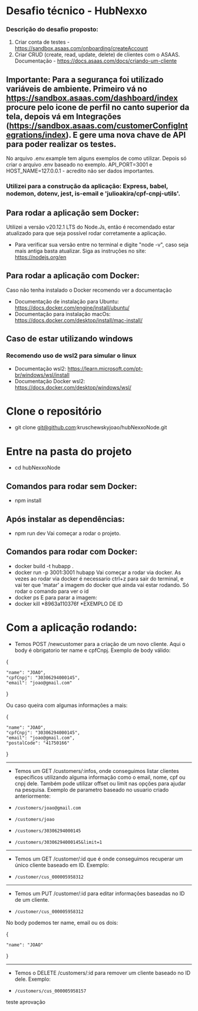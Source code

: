 # Desafio técnico - HubNexxo

### Descrição do desafio proposto:
1) Criar conta de testes - https://sandbox.asaas.com/onboarding/createAccount
2) Criar CRUD (create, read, update, delete) de clientes com o ASAAS.
Documentação - https://docs.asaas.com/docs/criando-um-cliente

## Importante: Para a segurança foi utilizado variáveis de ambiente. Primeiro vá no https://sandbox.asaas.com/dashboard/index procure pelo icone de perfil no canto superior da tela, depois vá em Integrações (https://sandbox.asaas.com/customerConfigIntegrations/index). E gere uma nova chave de API para poder realizar os testes.
No arquivo .env.example tem alguns exemplos de como utilizar.
Depois só criar o arquivo .env baseado no exemplo. API_PORT=3001 e HOST_NAME=127.0.0.1 - acredito não ser dados importantes.

### Utilizei para a construção da aplicação: Express, babel, nodemon, dotenv, jest, is-email e 'julioakira/cpf-cnpj-utils'.

## Para rodar a aplicação sem Docker:
Utilizei a versão v20.12.1 LTS do Node.Js, então é recomendado estar atualizado para que seja possível rodar corretamente a aplicação.
- Para verificar sua versão entre no terminal e digite "node -v", caso seja mais antiga basta atualizar. Siga as instruções no site: https://nodejs.org/en


## Para rodar a aplicação com Docker:
Caso não tenha instalado o Docker recomendo ver a documentação
- Documentação de instalação para Ubuntu: https://docs.docker.com/engine/install/ubuntu/
- Documentação para instalação macOs: https://docs.docker.com/desktop/install/mac-install/

## Caso de estar utilizando windows
### Recomendo uso de wsl2 para simular o linux
- Documentação wsl2: https://learn.microsoft.com/pt-br/windows/wsl/install
- Documentação Docker wsl2: https://docs.docker.com/desktop/windows/wsl/

# Clone o repositório
- git clone git@github.com:kruschewskyjoao/hubNexxoNode.git

# Entre na pasta do projeto
- cd hubNexxoNode

## Comandos para rodar sem Docker:
- npm install

## Após instalar as dependências:
- npm run dev
Vai começar a rodar o projeto.

## Comandos para rodar com Docker:
- docker build -t hubapp .
- docker run -p 3001:3001 hubapp
Vai começar a rodar via docker.
As vezes ao rodar via docker é necessario ctrl+z para sair do terminal, e vai ter que 'matar' a imagem do docker que ainda vai estar rodando. Só rodar o comando para ver o id
- docker ps
E para parar a imagem:
- docker kill *8963a110376f
*EXEMPLO DE ID


# Com a aplicação rodando:


- Temos POST /newcustomer para a criação de um novo cliente. Aqui o body é obrigatorio ter name e cpfCnpj.
Exemplo de body válido:

{

	"name": "JOAO",
	"cpfCnpj": "30306294000145",
	"email": "joao@gmail.com"
}

Ou caso queira com algumas informações a mais:

{

	"name": "JOAO",
	"cpfCnpj": "30306294000145",
	"email": "joao@gmail.com",
	"postalCode": "41750166"
}

______________________________
- Temos um GET /customers/:infos, onde conseguimos listar clientes específicos utilizando alguma informação como o email, nome, cpf ou cnpj dele. Também pode utilizar offset ou limit nas opções para ajudar na pesquisa.
Exemplo de parametro baseado no usuario criado anteriormente:

-     /customers/joao@gmail.com

-     /customers/joao

-     /customers/30306294000145

-     /customers/30306294000145&limit=1
______________________________

- Temos um GET /customer/:id que é onde conseguimos recuperar um único cliente baseado em ID. Exemplo:
-     /customer/cus_000005958312


______________________________
- Temos um PUT /customer/:id para editar informações baseadas no ID de um cliente.

-     /customer/cus_000005958312

No body podemos ter name, email ou os dois:

{

	"name": "JOAO"

}

______________________________
- Temos o DELETE /customers/:id para remover um cliente baseado no ID dele. Exemplo:

-     /customers/cus_000005958157


teste aprovação